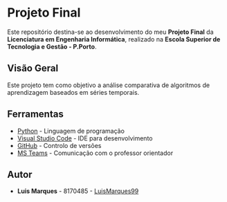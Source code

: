 # Projeto Final

Este repositório destina-se ao desenvolvimento do meu **Projeto Final** da **Licenciatura em Engenharia Informática**, realizado na **Escola Superior de Tecnologia e Gestão - P.Porto**.

## Visão Geral

Este projeto tem como objetivo a análise comparativa de algoritmos de aprendizagem baseados em séries temporais.

## Ferramentas

- [Python](https://www.python.org/) - Linguagem de programação
- [Visual Studio Code](https://code.visualstudio.com/) - IDE para desenvolvimento
- [GitHub](https://github.com/) - Controlo de versões
- [MS Teams](https://teams.microsoft.com/) - Comunicação com o professor orientador

## Autor

- **Luis Marques** - 8170485 - [LuisMarques99](https://github.com/LuisMarques99)
